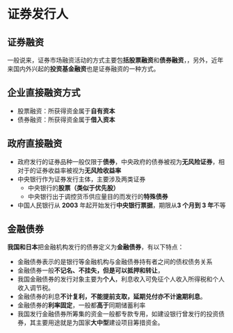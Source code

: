 # 证券发行人

## 证券融资

一般说来，证券市场融资活动的方式主要包**括股票融资**和**债券融资**，，另外，近年来国内外兴起的**投资基金融资**也是证券融资的一种方式。

## 企业直接融资方式

- 股票融资：所获得资金属于**自有资本**
- 债券融资：所获得资金属于**借入资本**

## 政府直接融资

- 政府发行的证券品种一般仅限于**债券**，中央政府的债券被视为**无风险证券**，相对于的证券收益率被视为**无风险收益率**
- 中央银行作为证券发行主体，主要涉及两类证券
  - 中央银行的**股票（类似于优先股）**
  - 中央银行出于调控货币供应量目的而发行的**特殊债券**
- 中国人民银行从 **2003** 年起开始发行**中央银行票据**，期限从**3 个月到 3 年**不等

## 金融债券

**我国和日本**把金融机构发行的债券定义为**金融债券**，有以下特点：

- 金融债券表示的是银行等金融机构与金融债券持有者之间的债权债务关系
- 金融债券一般**不记名、不挂失，但是可以抵押和转让**，
- 我国金融债券的发行对象主要为**个人**，利息收入可免征个人收入所得税和个人收入调节税。
- 金融债券的利息**不计复利，不能提前支取，延期兑付亦不计逾期利息**。
- 金融债券的**利率固定**，一般都**高于**同期储蓄利率
- 我国发行金融债券所筹集的资金一般都专款专用，如建设银行曾发行的投资债券，其主要用途就是为国家**大中型**建设项目筹措资金。
